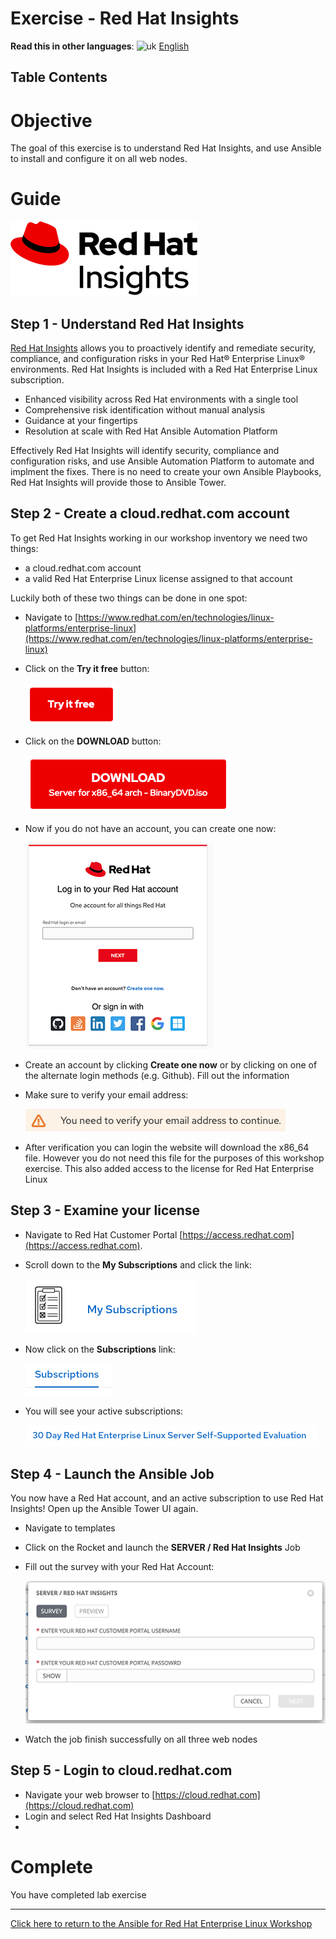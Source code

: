# Exercise - Red Hat Insights

**Read this in other languages**: ![uk](../../../images/uk.png) [English](README.md)

## Table Contents



# Objective

The goal of this exercise is to understand Red Hat Insights, and use Ansible to install and configure it on all web nodes.

# Guide

![red hat insights logo](images/insights_logo.png)



## Step 1 - Understand Red Hat Insights

[Red Hat Insights](https://www.redhat.com/en/technologies/management/insights) allows you to proactively identify and remediate security, compliance, and configuration risks in your Red Hat® Enterprise Linux® environments. Red Hat Insights is included with a Red Hat Enterprise Linux subscription.

  - Enhanced visibility across Red Hat environments with a single tool
  - Comprehensive risk identification without manual analysis
  - Guidance at your fingertips
  - Resolution at scale with Red Hat Ansible Automation Platform

Effectively Red Hat Insights will identify security, compliance and configuration risks, and use Ansible Automation Platform to automate and implment the fixes.  There is no need to create your own Ansible Playbooks, Red Hat Insights will provide those to Ansible Tower.

## Step 2 - Create a cloud.redhat.com account

To get Red Hat Insights working in our workshop inventory we need two things:
  - a cloud.redhat.com account
  - a valid Red Hat Enterprise Linux license assigned to that account

Luckily both of these two things can be done in one spot:

- Navigate to [https://www.redhat.com/en/technologies/linux-platforms/enterprise-linux](https://www.redhat.com/en/technologies/linux-platforms/enterprise-linux)
- Click on the **Try it free** button:

  ![try it now](images/tryit.png)

- Click on the **DOWNLOAD** button:

  ![download](images/download.png)

- Now if you do not have an account, you can create one now:

  ![login](images/create_account.png)

- Create an account by clicking **Create one now** or by clicking on one of the alternate login methods (e.g. Github).  Fill out the information

- Make sure to verify your email address:

  ![verify](images/verify.png)

- After verification you can login the website will download the x86_64 file.  However you do not need this file for the purposes of this workshop exercise.  This also added access to the license for Red Hat Enterprise Linux

## Step 3 - Examine your license

- Navigate to Red Hat Customer Portal [https://access.redhat.com](https://access.redhat.com).
- Scroll down to the **My Subscriptions** and click the link:

  ![subscription](images/subs.png)

- Now click on the **Subscriptions** link:

  ![tab](images/subs_tab.png)

- You will see your active subscriptions:

  ![my subscription](images/my_sub.png)

## Step 4 - Launch the Ansible Job

You now have a Red Hat account, and an active subscription to use Red Hat Insights!  Open up the Ansible Tower UI again.

- Navigate to templates
- Click on the Rocket and launch the **SERVER / Red Hat Insights** Job
- Fill out the survey with your Red Hat Account:

  ![tower survey](images/tower_survey.png)

- Watch the job finish successfully on all three web nodes

## Step 5 - Login to cloud.redhat.com

- Navigate your web browser to [https://cloud.redhat.com](https://cloud.redhat.com)
- Login and select Red Hat Insights Dashboard
- 


# Complete

You have completed lab exercise

----

[Click here to return to the Ansible for Red Hat Enterprise Linux Workshop](../README.md#section-2---ansible-tower-exercises)
